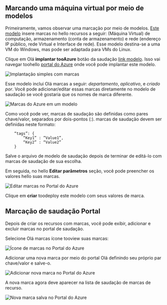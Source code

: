 


## <a name="tagging-a-virtual-machine-through-templates"></a>Marcando uma máquina virtual por meio de modelos
Primeiramente, vamos observar uma marcação por meio de modelos. [Este modelo](https://github.com/Azure/azure-quickstart-templates/tree/master/101-vm-tags) insere marcas no hello recursos a seguir: (Máquina Virtual) de computação, armazenamento (conta de armazenamento) e rede (endereço IP público, rede Virtual e Interface de rede). Esse modelo destina-se a uma VM do Windows, mas pode ser adaptada para VMs do Linux.

Clique em Olá **implantar tooAzure** botão da saudação [link modelo](https://github.com/Azure/azure-quickstart-templates/tree/master/101-vm-tags). Isso vai navegar toohello [portal do Azure](https://portal.azure.com/) onde você pode implantar este modelo.

![Implantação simples com marcas](./media/virtual-machines-common-tag/deploy-to-azure-tags.png)

Esse modelo inclui Olá marcas a seguir: *departamento*, *aplicativo*, e *criado por*. Você pode adicionar/editar essas marcas diretamente no modelo de saudação se você gostaria que os nomes de marca diferente.

![Marcas do Azure em um modelo](./media/virtual-machines-common-tag/azure-tags-in-a-template.png)

Como você pode ver, marcas de saudação são definidas como pares chave/valor, separados por dois-pontos (:). marcas de saudação devem ser definidas neste formato:

        “tags”: {
            “Key1” : ”Value1”,
            “Key2” : “Value2”
        }

Salve o arquivo de modelo de saudação depois de terminar de editá-lo com marcas de saudação de sua escolha.

Em seguida, no hello **Editar parâmetros** seção, você pode preencher os valores hello suas marcas.

![Editar marcas no Portal do Azure](./media/virtual-machines-common-tag/edit-tags-in-azure-portal.png)

Clique em **criar** toodeploy este modelo com seus valores de marca.

## <a name="tagging-through-hello-portal"></a>Marcação de saudação Portal
Depois de criar os recursos com marcas, você pode exibir, adicionar e excluir marcas no portal de saudação.

Selecione Olá marcas ícone tooview suas marcas:

![Ícone de marcas no Portal do Azure](./media/virtual-machines-common-tag/azure-portal-tags-icon.png)

Adicionar uma nova marca por meio do portal Olá definindo seu próprio par chave/valor e salve-o.

![Adicionar nova marca no Portal do Azure](./media/virtual-machines-common-tag/azure-portal-add-new-tag.png)

A nova marca agora deve aparecer na lista de saudação de marcas de recurso.

![Nova marca salva no Portal do Azure](./media/virtual-machines-common-tag/azure-portal-saved-new-tag.png)

